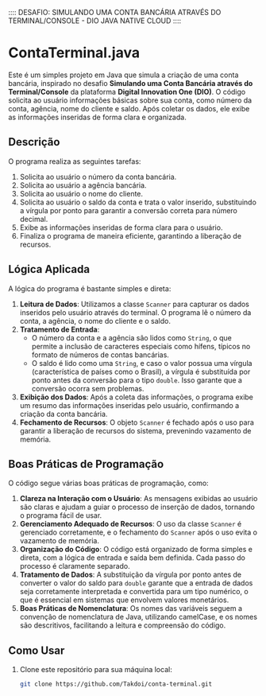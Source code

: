 :::: DESAFIO: SIMULANDO UMA CONTA BANCÁRIA ATRAVÉS DO TERMINAL/CONSOLE - DIO JAVA NATIVE CLOUD ::::

# ContaTerminal.java

Este é um simples projeto em Java que simula a criação de uma conta bancária, inspirado no desafio **Simulando uma Conta Bancária através do Terminal/Console** da plataforma **Digital Innovation One (DIO)**. O código solicita ao usuário informações básicas sobre sua conta, como número da conta, agência, nome do cliente e saldo. Após coletar os dados, ele exibe as informações inseridas de forma clara e organizada.

## Descrição

O programa realiza as seguintes tarefas:
1. Solicita ao usuário o número da conta bancária.
2. Solicita ao usuário a agência bancária.
3. Solicita ao usuário o nome do cliente.
4. Solicita ao usuário o saldo da conta e trata o valor inserido, substituindo a vírgula por ponto para garantir a conversão correta para número decimal.
5. Exibe as informações inseridas de forma clara para o usuário.
6. Finaliza o programa de maneira eficiente, garantindo a liberação de recursos.

## Lógica Aplicada

A lógica do programa é bastante simples e direta:

1. **Leitura de Dados**: Utilizamos a classe `Scanner` para capturar os dados inseridos pelo usuário através do terminal. O programa lê o número da conta, a agência, o nome do cliente e o saldo.
2. **Tratamento de Entrada**: 
   - O número da conta e a agência são lidos como `String`, o que permite a inclusão de caracteres especiais como hífens, típicos no formato de números de contas bancárias.
   - O saldo é lido como uma `String`, e caso o valor possua uma vírgula (característica de países como o Brasil), a vírgula é substituída por ponto antes da conversão para o tipo `double`. Isso garante que a conversão ocorra sem problemas.
3. **Exibição dos Dados**: Após a coleta das informações, o programa exibe um resumo das informações inseridas pelo usuário, confirmando a criação da conta bancária.
4. **Fechamento de Recursos**: O objeto `Scanner` é fechado após o uso para garantir a liberação de recursos do sistema, prevenindo vazamento de memória.

## Boas Práticas de Programação

O código segue várias boas práticas de programação, como:

1. **Clareza na Interação com o Usuário**: As mensagens exibidas ao usuário são claras e ajudam a guiar o processo de inserção de dados, tornando o programa fácil de usar.
2. **Gerenciamento Adequado de Recursos**: O uso da classe `Scanner` é gerenciado corretamente, e o fechamento do `Scanner` após o uso evita o vazamento de memória.
3. **Organização do Código**: O código está organizado de forma simples e direta, com a lógica de entrada e saída bem definida. Cada passo do processo é claramente separado.
4. **Tratamento de Dados**: A substituição da vírgula por ponto antes de converter o valor do saldo para `double` garante que a entrada de dados seja corretamente interpretada e convertida para um tipo numérico, o que é essencial em sistemas que envolvem valores monetários.
5. **Boas Práticas de Nomenclatura**: Os nomes das variáveis seguem a convenção de nomenclatura de Java, utilizando camelCase, e os nomes são descritivos, facilitando a leitura e compreensão do código.

## Como Usar

1. Clone este repositório para sua máquina local:
   ```bash
   git clone https://github.com/Takdoi/conta-terminal.git
